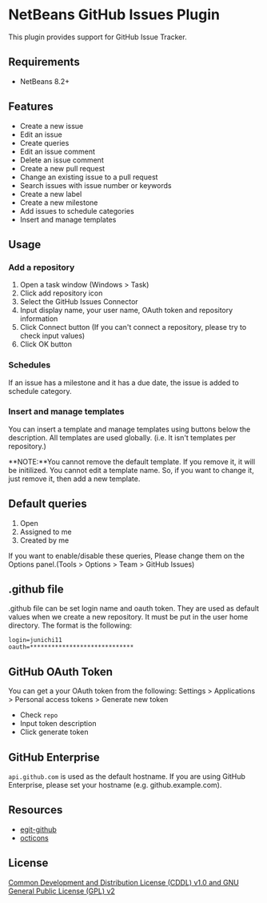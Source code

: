 # NetBeans GitHub Issues Plugin

This plugin provides support for GitHub Issue Tracker.

## Requirements

- NetBeans 8.2+

## Features

- Create a new issue
- Edit an issue
- Create queries
- Edit an issue comment
- Delete an issue comment
- Create a new pull request
- Change an existing issue to a pull request
- Search issues with issue number or keywords
- Create a new label
- Create a new milestone
- Add issues to schedule categories
- Insert and manage templates

## Usage

### Add a repository

1. Open a task window (Windows > Task)
2. Click add repository icon
3. Select the GitHub Issues Connector
4. Input display name, your user name, OAuth token and repository information
5. Click Connect button (If you can't connect a repository, please try to check input values)
6. Click OK button

### Schedules

If an issue has a milestone and it has a due date, the issue is added to schedule category.

### Insert and manage templates

You can insert a template and manage templates using buttons below the description.
All templates are used globally. (i.e. It isn't templates per repository.)

**NOTE:**You cannot remove the default template. If you remove it, it will be initilized.
You cannot edit a template name. So, if you want to change it, just remove it, then add a new template.

## Default queries

1. Open
2. Assigned to me
3. Created by me

If you want to enable/disable these queries, Please change them on the Options panel.(Tools > Options > Team > GitHub Issues)

## .github file

.github file can be set login name and oauth token. They are used as default values when we create a new repository. 
It must be put in the user home directory.
The format is the following:

```
login=junichi11
oauth=*****************************
```

## GitHub OAuth Token

You can get a your OAuth token from the following: Settings > Applications > Personal access tokens > Generate new token

- Check `repo`
- Input token description
- Click generate token

## GitHub Enterprise

`api.github.com` is used as the default hostname. If you are using GitHub Enterprise, please set your hostname (e.g. github.example.com).

## Resources

- [egit-github](https://github.com/eclipse/egit-github)
- [octicons](https://octicons.github.com/)

## License

[Common Development and Distribution License (CDDL) v1.0 and GNU General Public License (GPL) v2](http://netbeans.org/cddl-gplv2.html)
